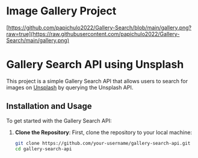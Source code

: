 # Image Gallery Project
[https://github.com/papichulo2022/Gallery-Search/blob/main/gallery.png?raw=true](https://raw.githubusercontent.com/papichulo2022/Gallery-Search/main/gallery.png)


# Gallery Search API using Unsplash

This project is a simple Gallery Search API that allows users to search for images on [Unsplash](https://unsplash.com) by querying the Unsplash API.

## Installation and Usage

To get started with the Gallery Search API:

1. **Clone the Repository**: 
   First, clone the repository to your local machine:
   ```bash
   git clone https://github.com/your-username/gallery-search-api.git
   cd gallery-search-api
